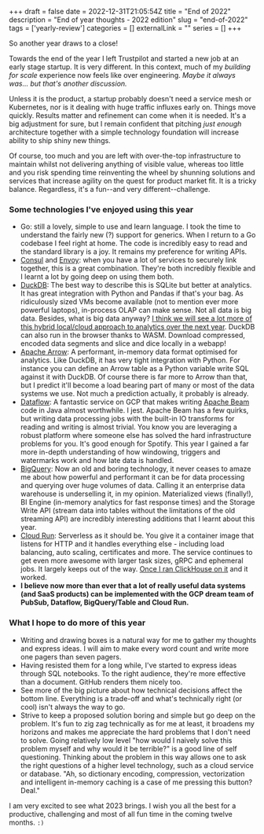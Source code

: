 +++ 
draft = false
date = 2022-12-31T21:05:54Z
title = "End of 2022"
description = "End of year thoughts - 2022 edition"
slug = "end-of-2022" 
tags = ['yearly-review']
categories = []
externalLink = ""
series = []
+++

So another year draws to a close!

Towards the end of the year I left Trustpilot and started a new job at an early stage startup. It is very different. In this context, much of my _building for scale_ experience now feels like over engineering. _Maybe it always was... but that's another discussion._ 

Unless it is the product, a startup probably doesn't need a service mesh or Kubernetes, nor is it dealing with huge traffic influxes early on. Things move quickly. Results matter and refinement can come when it is needed. It's a big adjustment for sure, but I remain confident that pitching _just enough_ architecture together with a simple technology foundation will increase ability to ship shiny new things. 

Of course, too much and you are left with over-the-top infrastructure to maintain whilst not delivering anything of visible value, whereas too little and you risk spending time reinventing the wheel by shunning solutions and services that increase agility on the quest for product market fit. It is a tricky balance. Regardless, it's a fun--and very different--challenge.

### Some technologies I've enjoyed using this year

- Go: still a lovely, simple to use and learn language. I took the time to understand the fairly new (?) support for generics. When I return to a Go codebase I feel right at home. The code is incredibly easy to read and the standard library is a joy. It remains my preference for writing APIs.
- [Consul](https://www.consul.io/) and [Envoy](https://www.envoyproxy.io/): when you have a lot of services to securely link together, this is a great combination. They're both incredibly flexible and I learnt a lot by going deep on using them both.
- [DuckDB](https://duckdb.org/): The best way to describe this is SQLite but better at analytics. It has great integration with Python and Pandas if that's your bag. As ridiculously sized VMs become available (not to mention ever more powerful laptops), in-process OLAP can make sense. Not all data is big data. Besides, what is big data anyway? [I think we will see a lot more of this hybrid local/cloud approach to analytics over the next year](https://motherduck.com/). DuckDB can also run in the browser thanks to WASM. Download compressed, encoded data segments and slice and dice locally in a webapp!
- [Apache Arrow](https://arrow.apache.org/): A performant, in-memory data format optimised for analytics. Like DuckDB, it has very tight integration with Python. For instance you can define an Arrow table as a Python variable write SQL against it with DuckDB. Of course there is far more to Arrow than that, but I predict it'll become a load bearing part of many or most of the data systems we use. Not much a prediction actually, it probably is already.
- [Dataflow](https://cloud.google.com/dataflow): A fantastic service on GCP that makes writing [Apache Beam](https://beam.apache.org/) code in Java almost worthwhile. I jest. Apache Beam has a few quirks, but writing data processing jobs with the built-in IO transforms for reading and writing is almost trivial. You know you are leveraging a robust platform where someone else has solved the hard infrastructure problems for you. It's good enough for Spotify. This year I gained a far more in-depth understanding of how windowing, triggers and watermarks work and how late data is handled. 
- [BigQuery](https://cloud.google.com/bigquery): Now an old and boring technology, it never ceases to amaze me about how powerful and performant it can be for data processing and querying over huge volumes of data. Calling it an enterprise data warehouse is underselling it, in my opinion. Materialized views (finally!), BI Engine (in-memory analytics for fast response times) and the Storage Write API (stream data into tables without the limitations of the old streaming API) are incredibly interesting additions that I learnt about this year.
- [Cloud Run](https://cloud.google.com/run): Serverless as it should be. You give it a container image that listens for HTTP and it handles everything else - including load balancing, auto scaling, certificates and more. The service continues to get even more awesome with larger task sizes, gRPC and ephemeral jobs. It largely keeps out of the way. [Once I ran ClickHouse on it](/posts/clickhouse-on-cloud-run/) and it worked.
- **I believe now more than ever that a lot of really useful data systems (and SaaS products) can be implemented with the GCP dream team of PubSub, Dataflow, BigQuery/Table and Cloud Run.**

### What I hope to do more of this year

- Writing and drawing boxes is a natural way for me to gather my thoughts and express ideas. I will aim to make every word count and write more one pagers than seven pagers.
- Having resisted them for a long while, I've started to express ideas through SQL notebooks. To the right audience, they're more effective than a document. GitHub renders them nicely too.
- See more of the big picture about how technical decisions affect the bottom line. Everything is a trade-off and what's technically right (or cool) isn't always the way to go.
- Strive to keep a proposed solution boring and simple but go deep on the problem. It's fun to zig zag technically as for me at least, it broadens my horizons and makes me appreciate the hard problems that I don't need to solve. Going relatively low level "how would I naively solve this problem myself and why would it be terrible?" is a good line of self questioning. Thinking about the problem in this way allows one to ask the right questions of a higher level technology, such as a cloud service or database. "Ah, so dictionary encoding, compression, vectorization and intelligent in-memory caching is a case of me pressing this button? Deal."

I am very excited to see what 2023 brings. I wish you all the best for a productive, challenging and most of all fun time in the coming twelve months. `:)`
